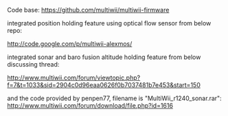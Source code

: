 Code base:
https://github.com/multiwii/multiwii-firmware

integrated position holding feature using optical flow sensor from below repo:

http://code.google.com/p/multiwii-alexmos/

integrated sonar and baro fusion altitude holding feature from below discussing thread:

http://www.multiwii.com/forum/viewtopic.php?f=7&t=1033&sid=2904c0d96eaa0626f0b7037481b7e453&start=150

and the code provided by penpen77, filename is "MultiWii_r1240_sonar.rar":
http://www.multiwii.com/forum/download/file.php?id=1616

